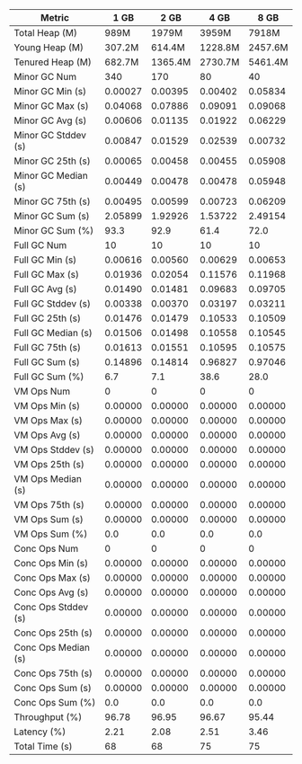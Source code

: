 | Metric | 1 GB | 2 GB | 4 GB | 8 GB |
|------|----|----|----|----|
| Total Heap (M) | 989M | 1979M | 3959M | 7918M |
| Young Heap (M) | 307.2M | 614.4M | 1228.8M | 2457.6M |
| Tenured Heap (M) | 682.7M | 1365.4M | 2730.7M | 5461.4M |
| Minor GC Num | 340 | 170 | 80 | 40 |
| Minor GC Min (s) | 0.00027 | 0.00395 | 0.00402 | 0.05834 |
| Minor GC Max (s) | 0.04068 | 0.07886 | 0.09091 | 0.09068 |
| Minor GC Avg (s) | 0.00606 | 0.01135 | 0.01922 | 0.06229 |
| Minor GC Stddev (s) | 0.00847 | 0.01529 | 0.02539 | 0.00732 |
| Minor GC 25th (s) | 0.00065 | 0.00458 | 0.00455 | 0.05908 |
| Minor GC Median (s) | 0.00449 | 0.00478 | 0.00478 | 0.05948 |
| Minor GC 75th (s) | 0.00495 | 0.00599 | 0.00723 | 0.06209 |
| Minor GC Sum (s) | 2.05899 | 1.92926 | 1.53722 | 2.49154 |
| Minor GC Sum (%) | 93.3 | 92.9 | 61.4 | 72.0 |
| Full GC Num | 10 | 10 | 10 | 10 |
| Full GC Min (s) | 0.00616 | 0.00560 | 0.00629 | 0.00653 |
| Full GC Max (s) | 0.01936 | 0.02054 | 0.11576 | 0.11968 |
| Full GC Avg (s) | 0.01490 | 0.01481 | 0.09683 | 0.09705 |
| Full GC Stddev (s) | 0.00338 | 0.00370 | 0.03197 | 0.03211 |
| Full GC 25th (s) | 0.01476 | 0.01479 | 0.10533 | 0.10509 |
| Full GC Median (s) | 0.01506 | 0.01498 | 0.10558 | 0.10545 |
| Full GC 75th (s) | 0.01613 | 0.01551 | 0.10595 | 0.10575 |
| Full GC Sum (s) | 0.14896 | 0.14814 | 0.96827 | 0.97046 |
| Full GC Sum (%) | 6.7 | 7.1 | 38.6 | 28.0 |
| VM Ops Num | 0 | 0 | 0 | 0 |
| VM Ops Min (s) | 0.00000 | 0.00000 | 0.00000 | 0.00000 |
| VM Ops Max (s) | 0.00000 | 0.00000 | 0.00000 | 0.00000 |
| VM Ops Avg (s) | 0.00000 | 0.00000 | 0.00000 | 0.00000 |
| VM Ops Stddev (s) | 0.00000 | 0.00000 | 0.00000 | 0.00000 |
| VM Ops 25th (s) | 0.00000 | 0.00000 | 0.00000 | 0.00000 |
| VM Ops Median (s) | 0.00000 | 0.00000 | 0.00000 | 0.00000 |
| VM Ops 75th (s) | 0.00000 | 0.00000 | 0.00000 | 0.00000 |
| VM Ops Sum (s) | 0.00000 | 0.00000 | 0.00000 | 0.00000 |
| VM Ops Sum (%) | 0.0 | 0.0 | 0.0 | 0.0 |
| Conc Ops Num | 0 | 0 | 0 | 0 |
| Conc Ops Min (s) | 0.00000 | 0.00000 | 0.00000 | 0.00000 |
| Conc Ops Max (s) | 0.00000 | 0.00000 | 0.00000 | 0.00000 |
| Conc Ops Avg (s) | 0.00000 | 0.00000 | 0.00000 | 0.00000 |
| Conc Ops Stddev (s) | 0.00000 | 0.00000 | 0.00000 | 0.00000 |
| Conc Ops 25th (s) | 0.00000 | 0.00000 | 0.00000 | 0.00000 |
| Conc Ops Median (s) | 0.00000 | 0.00000 | 0.00000 | 0.00000 |
| Conc Ops 75th (s) | 0.00000 | 0.00000 | 0.00000 | 0.00000 |
| Conc Ops Sum (s) | 0.00000 | 0.00000 | 0.00000 | 0.00000 |
| Conc Ops Sum (%) | 0.0 | 0.0 | 0.0 | 0.0 |
| Throughput (%) | 96.78 | 96.95 | 96.67 | 95.44 |
| Latency (%) | 2.21 | 2.08 | 2.51 | 3.46 |
| Total Time (s) | 68 | 68 | 75 | 75 |
